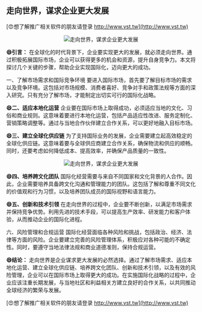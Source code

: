 ## **走向世界，谋求企业更大发展**

[😍想了解推广相关软件的朋友请登录 http://www.vst.tw](http://www.vst.tw)

 <center><img src="https://vst.tw/MP4/tuiguang/png/3.png" alt="走向世界，谋求企业更大发展"></center>

**😄引言：**
在全球化的时代背景下，企业要实现更大的发展，就必须走向世界。通过积极拓展国际市场，企业可以获得更多的机会和资源，提升自身竞争力。本文将探讨几个关键的步骤，帮助企业实现国际化，迈向更大的成功。

一、了解市场需求和国际竞争环境
要进入国际市场，首先要了解目标市场的需求以及竞争环境。这包括对市场规模、消费者喜好、竞争对手和政策法规等方面的深入研究。只有充分了解市场，才能制定出切实可行的国际化战略。

**😄二、适应本地化运营**
企业要在国际市场上取得成功，必须适应当地的文化、习俗和商业规则。这意味着要进行本地化运营，包括产品适应性改进、服务定制化、营销策略调整等。通过与当地合作伙伴建立合作关系，可以更好地融入目标市场。

**😄三、建立全球化供应链**
为了支持国际业务的发展，企业需要建立起高效稳定的全球化供应链。这意味着要与全球供应商建立合作关系，确保物流和供应的顺畅。同时，还要考虑如何降低成本、提高效率，并确保产品质量的一致性。

 <center><img src="https://vst.tw/MP4/tuiguang/png/0.png" alt="走向世界，谋求企业更大发展"></center>

**😄四、培养跨文化团队**
国际化经营需要与来自不同国家和文化背景的人合作。因此，企业需要培养具备跨文化沟通和管理能力的团队。这包括了解和尊重不同文化的价值观和行为习惯，以及培养团队成员的国际视野和语言能力。

**😄五、创新和技术引领**
在走向世界的过程中，企业要不断创新，以满足市场需求并保持竞争优势。利用先进的技术手段，可以提高生产效率、研发能力和客户体验，从而推动企业的国际化进程。

六、风险管理和合规运营
国际化经营面临各种风险和挑战，包括政治、经济、法律等方面的风险。企业要建立完善的风险管理体系，积极应对各种可能的不确定性。同时，要遵守当地法律法规和商业道德准则，保持合规运营。

**😄结论：**
走向世界是企业谋求更大发展的必然选择。通过了解市场需求、适应本地化运营、建立全球化供应链、培养跨文化团队、创新和技术引领，以及有效的风险管理，企业可以在国际市场上取得更大的成功。在实施国际化战略的过程中，企业应该注重长期发展，与当地社区和利益相关方建立良好的合作关系，以共同推动全球经济的繁荣与发展。

[😍想了解推广相关软件的朋友请登录 http://www.vst.tw](http://www.vst.tw)



